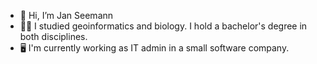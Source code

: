 - 👋 Hi, I’m Jan Seemann
- 👨‍🎓 I studied geoinformatics and biology. I hold a bachelor's degree in both disciplines.
- 🖥 I'm currently working as IT admin in a small software company.


<!---
JanSeemann92/JanSeemann92 is a ✨ special ✨ repository because its `README.md` (this file) appears on your GitHub profile.
You can click the Preview link to take a look at your changes.
--->
